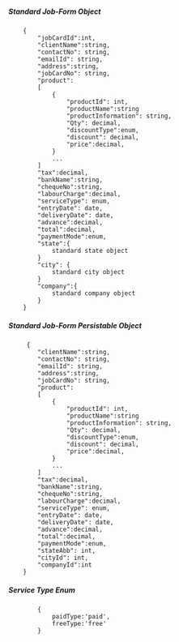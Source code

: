 ##### Standard Job-Form Object
		{
			"jobCardId":int,
			"clientName":string,
            "contactNo": string,
			"emailId": string,
			"address":string,
			"jobCardNo": string,
			"product":
			[
				{
					"productId": int,
					"productName":string
					"productInformation": string,
					"Qty": decimal,
					"discountType":enum,
					"discount": decimal,
					"price":decimal,
				}
				...
			]		
			"tax":decimal,
			"bankName":string,
			"chequeNo":string,
			"labourCharge":decimal,
			"serviceType": enum,
			"entryDate": date,
			"deliveryDate": date,
			"advance":decimal,
			"total":decimal,
			"paymentMode":enum,
			"state":{
				standard state object
			}
			"city": {
				standard city object
			}
			"company":{
				standard company object
			}
		}

##### Standard Job-Form Persistable Object

         {
			"clientName":string,
            "contactNo": string,
			"emailId": string,
			"address":string,
			"jobCardNo": string,
			"product":
			[
				{
					"productId": int,
					"productName":string
					"productInformation": string,
					"Qty": decimal,
					"discountType":enum,
					"discount": decimal,
					"price":decimal,
				}
				...
			]		
			"tax":decimal,
			"bankName":string,
			"chequeNo":string,
			"labourCharge":decimal,
			"serviceType": enum,
			"entryDate": date,
			"deliveryDate": date,
			"advance":decimal,
			"total":decimal,
			"paymentMode":enum,
			"stateAbb": int,
			"cityId": int,
			"companyId":int
		}

##### Service Type Enum
			{
				paidType:'paid',
				freeType:'free' 
			}
